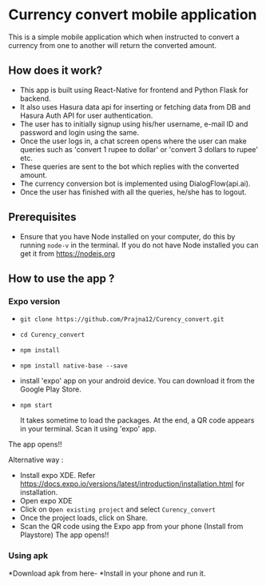 # Currency convert mobile application
This is a simple mobile application which when instructed to convert a currency from one to another will return the converted amount.

## How does it work?
* This app is built using React-Native for frontend and Python Flask for backend.
* It also uses Hasura data api for inserting or fetching data from DB and Hasura Auth API for user authentication.
* The user has to initially signup using his/her username, e-mail ID and password and login using the same.
* Once the user logs in, a chat screen opens where the user can make queries such as 'convert 1 rupee to dollar' or 'convert 3 dollars to rupee' etc.
* These queries are sent to the bot which replies with the converted amount.
* The currency conversion bot is implemented using DialogFlow(api.ai).
* Once the user has finished with all the queries, he/she has to logout.

## Prerequisites
* Ensure that you have Node installed on your computer, do this by running `node-v` in the terminal. If you do not have Node installed you can get it from https://nodejs.org

## How to use the app ?

### Expo version
* `git clone https://github.com/Prajna12/Curency_convert.git`
* `cd Curency_convert`
* `npm install`
* `npm install native-base --save`
* install 'expo' app on your android device. You can download it from the Google Play Store.
* `npm start`
  
  It takes sometime to load the packages. At the end, a QR code appears in your terminal. Scan it using 'expo' app.

The app opens!!

Alternative way :
* Install expo XDE. Refer https://docs.expo.io/versions/latest/introduction/installation.html for installation.
* Open expo XDE
* Click on `Open existing project` and select `Curency_convert`
* Once the project loads, click on Share.
* Scan the QR code using the Expo app from your phone (Install from Playstore)
The app opens!!

### Using apk
*Download apk from here-
*Install in your phone and run it.
